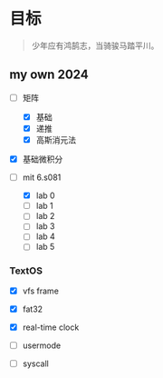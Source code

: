 # 目标

> 少年应有鸿鹄志，当骑骏马踏平川。

## my own 2024

- [ ] 矩阵
    - [x] 基础
    - [x] 递推
    - [x] 高斯消元法
- [x] 基础微积分

- [ ] mit 6.s081
    - [x] lab 0
    - [ ] lab 1
    - [ ] lab 2
    - [ ] lab 3
    - [ ] lab 4
    - [ ] lab 5

### TextOS

- [x] vfs frame
- [x] fat32
- [x] real-time clock
- [ ] usermode
- [ ] syscall


